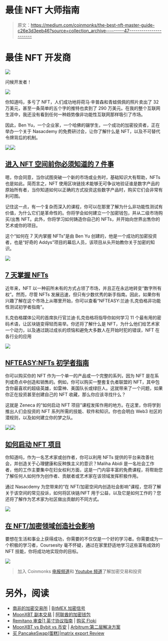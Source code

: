 # 最佳 NFT 大师指南

> 原文：<https://medium.com/coinmonks/the-best-nft-master-guide-c26e3d3eeb46?source=collection_archive---------47----------------------->

# 最佳 NFT 开发商

![](img/295ce79c6d5ad0623715db1c99b56533.png)

问候开发者！

![](img/cd8d0f17382c71d2dd424b0017a1b707.png)

你知道吗，多亏了 NFT，人们成功地将荷马·辛普森和青蛙佩佩的照片卖出了 32 万美元，甚至一条简单的五个字的推特也卖到了 290 万美元。在我的整个互联网生涯中，我还没有看到任何一种趋势像非功能性互联网那样吸引了市场。

因此，Ben Yu，一个企业家，一个哈佛的辍学生，一个成功的加密投资者，正在举办一个关于 Nasacdemy 的免费研讨会，让你了解什么是 NFT，以及不可替代令牌背后的机制。

![](img/da6c19f682148074930814bb99872f2c.png)![](img/b623ea6a6b202a94b869abff19fe7994.png)

## [进入 NFT 空间前你必须知道的 7 件事](http://me.dm/r-9W5NAjmVSi?source=email-54a617c8a21f-1647867982944-newsletter.v3-dbe7a689f76f------------------------1f49983f_a852_455d_b641_f8129289a7cc--------a3670021f78b)

嗯，你会同意，当你试图突破一个新的市场或业务时，基础知识大有帮助，NFTs 也是如此。简而言之，NFT 使用区块链技术能够无可争议地验证谁是数字产品的原始所有者，当你知道如何以正确的方式投资这些数字产品时，购买它们会非常有利可图。

记住这一点，有一个复杂而深入的课程，你可以在那里了解为什么非功能性测试有价值，为什么它们是革命性的。你将学会如何建立一个加密钱包，并从二级市场购买/出售 NFT。此外，你将学习如何铸造你自己的 NFTs，并开始向世界出售你的艺术或你的项目。

这个“如何在 7 天内掌握 NFTs”是由 Ben Yu 创建的，他是一个成功的加密投资者，也是“好奇的 Addys”项目的幕后人员，该项目从头开始教你关于加密的知识。

![](img/b67cc95bc254e16f2bc904a04a4b2fee.png)

## [7 天掌握 NFTs](http://me.dm/r-3tIGbfrLbc?source=email-54a617c8a21f-1647867982944-newsletter.v3-dbe7a689f76f------------------------1f49983f_a852_455d_b641_f8129289a7cc--------a3670021f78b)

近年来，NFT 以一种前所未有的方式占领了市场，并且正在永远地转变“数字所有权”。然而，尽管 NFTs 发展迅速，但只有少数优秀的新手指南。因此，如果你有兴趣了解在这个市场上从哪里开始，你可以查看“NFTEASY:兰迪·扎克伯格非功能性测试初学者指南”。

扎克伯格媒体公司的首席执行官兰迪·扎克伯格将指导你如何学习 11 个最有用的密码术语，让区块链变得轻而易举。你还将了解什么是 NFT，为什么他们给艺术家一个动力，以及通过跳过成长的烦恼和避免大多数人在开始时犯的错误，NFT 在各行业的应用

![](img/831ac2f57a15c7bfed7b7253254f0a8b.png)

## [NFTEASY:NFTs 初学者指南](http://me.dm/r-oN1Q_ljstf?source=email-54a617c8a21f-1647867982944-newsletter.v3-dbe7a689f76f------------------------1f49983f_a852_455d_b641_f8129289a7cc--------a3670021f78b)

你可以购买你的 NFT 作为一个单一的产品或一个完整的系列，因为 NFT 是在系列或奇点中创造和销售的。例如，你可以购买一整套复仇者联盟的 NFT，其中包含你最喜欢的超级英雄，如雷神、美国队长或绿巨人。这就带来了一个问题，如果你正在投资甚至创建自己的 NFT 收藏，那么你应该寻找什么？

这就是 Zeneca 的“如何启动 NFT 项目”课程发挥作用的地方。在这里，你将学到推出人们会投资的 NFT 系列所需的技能、软件和知识。你也会明白 Web3 社区的潜规则，以及如何建立你的梦之队。

![](img/5648fcff1999e9450f78069db87e7fe3.png)![](img/6e71d351a578b9b5cba080ca29ae335a.png)

## [如何启动 NFT 项目](http://me.dm/r-uzk3EtJBSt?source=email-54a617c8a21f-1647867982944-newsletter.v3-dbe7a689f76f------------------------1f49983f_a852_455d_b641_f8129289a7cc--------a3670021f78b)

你知道吗，作为一名艺术家或创作者，你可以利用 NFTs 提供的平台来改善社会，并创造关于心理健康和反种族主义的意识？Maliha Abidi 是一名社会工作者，他的工作主要集中在妇女权利方面，这是一门内容丰富的免费课程，将帮助您了解任何人如何作为创作者、贡献者或艺术家在该领域发挥积极作用。

通过 Nasacdemy 为您带来的“在 NFT/加密空间内创造社会影响”课程，您将了解关于该空间的常见投诉，如何将区块链/NFT 用于公益，以及它是如何工作的？您还将了解作为艺术家为社区做出贡献的不同方式。

![](img/b58d7f6b4fea5c4443cbb8d0660f2fa8.png)

## [在 NFT/加密领域创造社会影响](http://me.dm/r-o9gcmwyhk4?source=email-54a617c8a21f-1647867982944-newsletter.v3-dbe7a689f76f------------------------1f49983f_a852_455d_b641_f8129289a7cc--------a3670021f78b)

要想在生活和事业上获得成功，你需要的不仅仅是一个好的学习者。你需要成为一个积极的学习者，Coursesity 毫不怀疑，通过在家里舒适地学习这些富有成效的 NFT 技能，你将成功地实现你的目标。

![](img/6896c2189319eaed2405c1bbe8b79fcc.png)

> 加入 Coinmonks [电报频道](https://t.me/coincodecap)和 [Youtube 频道](https://www.youtube.com/c/coinmonks/videos)了解加密交易和投资

# 另外，阅读

*   [南非的加密交易所](https://coincodecap.com/crypto-exchanges-in-south-africa) | [BitMEX 加密信号](https://coincodecap.com/bitmex-crypto-signals)
*   [MoonXBT 副本交易](https://coincodecap.com/moonxbt-copy-trading) | [阿联酋的加密钱包](https://coincodecap.com/crypto-wallets-in-uae)
*   [Remitano 审查](https://coincodecap.com/remitano-review)|[1 英寸协议指南](https://coincodecap.com/1inch) | [购买 Floki](https://coincodecap.com/buy-floki-inu-token)
*   [MoonXBT vs Bybit vs 币安](https://coincodecap.com/bybit-binance-moonxbt) | [Arbitrum:第二层解决方案](https://coincodecap.com/arbitrum)
*   [买 PancakeSwap(蛋糕)](https://coincodecap.com/buy-pancakeswap)|[matrix export Review](https://coincodecap.com/matrixport-review)